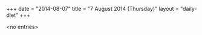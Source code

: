 +++
date = "2014-08-07"
title = "7 August 2014 (Thursday)"
layout = "daily-diet"
+++


\<no entries\>
